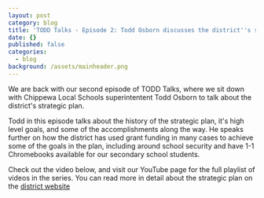 ```yaml
---
layout: post
category: blog
title: 'TODD Talks - Episode 2: Todd Osborn discusses the district''s strategic plan'
date: {}
published: false
categories:
  - blog
background: /assets/mainheader.png
---
```


We are back with our second episode of TODD Talks, where we sit down with Chippewa Local Schools superintentent Todd Osborn to talk about the district's strategic plan. 

Todd in this episode talks about the history of the strategic plan, it's high level goals, and some of the accomplishments along the way. He speaks further on how the district has used grant funding in many cases to achieve some of the goals in the plan, including around school security and have 1-1 Chromebooks available for our secondary school students.



Check out the video below, and visit our YouTube page for the full playlist of videos in the series. You can read more in detail about the strategic plan on the [district website](http://www.chippewa.k12.oh.us/district/strategic-plan)
